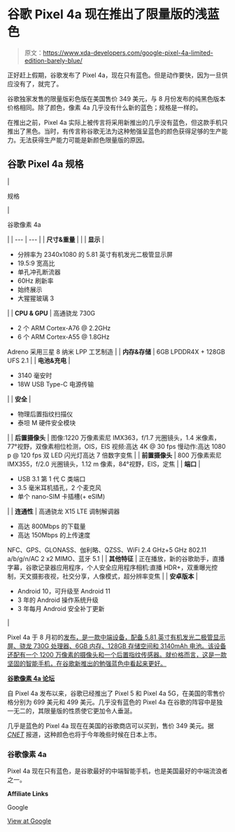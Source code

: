 # 谷歌 Pixel 4a 现在推出了限量版的浅蓝色

> 原文：<https://www.xda-developers.com/google-pixel-4a-limited-edition-barely-blue/>

正好赶上假期，谷歌发布了 Pixel 4a，现在只有蓝色。但是动作要快，因为一旦供应没有了，就完了。

谷歌独家发售的限量版彩色版在美国售价 349 美元，与 8 月份发布的纯黑色版本价格相同。除了颜色，像素 4a 几乎没有什么新的蓝色；规格是一样的。

在推出之前，Pixel 4a 实际上被传言将采用新推出的几乎没有蓝色，但这款手机只推出了黑色。当时，有传言称谷歌无法为这种勉强呈蓝色的颜色获得足够的生产能力。无法获得生产能力可能是新颜色限量版的原因。

## 谷歌 Pixel 4a 规格

| 

规格

 | 

谷歌像素 4a

 |
| --- | --- |
| **尺寸&重量** |  |
| **显示** | 

*   分辨率为 2340x1080 的 5.81 英寸有机发光二极管显示屏
*   19.5:9 宽高比
*   单孔冲孔断流器
*   60Hz 刷新率
*   始终展示
*   大猩猩玻璃 3

 |
| **CPU & GPU** | 高通骁龙 730G

*   2 个 ARM Cortex-A76 @ 2.2GHz
*   6 个 ARM Cortex-A55 @ 1.8GHz

Adreno 采用三星 8 纳米 LPP 工艺制造 |
| **内存&存储** | 6GB LPDDR4X + 128GB UFS 2.1 |
| **电池&充电** | 

*   3140 毫安时
*   18W USB Type-C 电源传输

 |
| **安全** | 

*   物理后置指纹扫描仪
*   泰坦 M 硬件安全模块

 |
| **后置摄像头** | 图像:1220 万像素索尼 IMX363，f/1.7 光圈镜头，1.4 米像素，77°视野，双像素相位检测，OIS，EIS 视频:高达 4K @ 30 fps 慢动作:高达 1080 p @ 120 fps 双 LED 闪光灯高达 7 倍数字变焦 |
| **前置摄像头** | 800 万像素索尼 IMX355，f/2.0 光圈镜头，1.12 m 像素，84°视野，EIS，定焦 |
| **端口** | 

*   USB 3.1 第 1 代 C 类端口
*   3.5 毫米耳机插孔，2 个麦克风
*   单个 nano-SIM 卡插槽(+ eSIM)

 |
| **连通性** | 高通骁龙 X15 LTE 调制解调器

*   高达 800Mbps 的下载量
*   高达 150Mbps 的上传速度

NFC、GPS、GLONASS、伽利略、QZSS、WiFi 2.4 GHz+5 GHz 802.11 a/b/g/n/AC 2 x2 MIMO、蓝牙 5.1 |
| **其他特征** | 正在播放，新的谷歌助手，直播字幕，谷歌记录器应用程序，个人安全应用程序相机:直播 HDR+，双重曝光控制，天文摄影夜视，社交分享，人像模式，超分辨率变焦 |
| **安卓版本** | 

*   Android 10，可升级至 Android 11
*   3 年的 Android 操作系统升级
*   3 年每月 Android 安全补丁更新

 |

Pixel 4a 于 8 月初的[发布，是一款中端设备，配备 5.81 英寸有机发光二极管显示屏、骁龙 730G 处理器、6GB 内存、128GB 存储空间和 3140mAh 电池。该设备还配有一个 1200 万像素的摄像头和一个后置指纹传感器。就价格而言，这是一款坚固的智能手机，在谷歌新推出的勉强蓝色中看起来更好。](https://www.xda-developers.com/google-pixel-4a-specs-features-pricing-availability/)

**[谷歌像素 4a 论坛](https://forum.xda-developers.com/pixel-4a)**

自 Pixel 4a 发布以来，谷歌已经推出了 Pixel 5 和 Pixel 4a 5G，在美国的零售价格分别为 699 美元和 499 美元。几乎没有蓝色的 Pixel 4a 在谷歌的阵容中是独一无二的，其限量版的性质使它更加令人垂涎。

几乎是蓝色的 Pixel 4a 现在在美国的谷歌商店可以买到，售价 349 美元。据 [*CNET*](https://www.cnet.com/news/google-launches-pixel-4a-in-limited-edition-barely-blue-color/) 报道，这种颜色也将于今年晚些时候在日本上市。

### 谷歌像素 4a

Pixel 4a 现在只有蓝色，是谷歌最好的中端智能手机，也是美国最好的中端流浪者之一。

**Affiliate Links**

Google

[View at Google](https://store.google.com/product/pixel_4a)